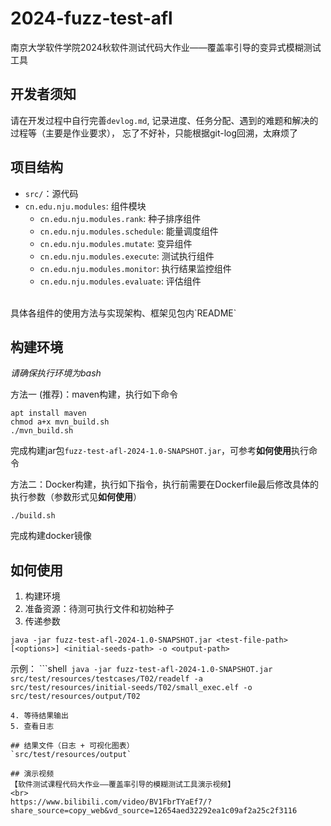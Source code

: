 # 2024-fuzz-test-afl
南京大学软件学院2024秋软件测试代码大作业——覆盖率引导的变异式模糊测试工具

## 开发者须知
请在开发过程中自行完善`devlog.md`, 记录进度、任务分配、遇到的难题和解决的过程等（主要是作业要求），
忘了不好补，只能根据git-log回溯，太麻烦了

## 项目结构
- `src/`：源代码
- `cn.edu.nju.modules`: 组件模块
  - `cn.edu.nju.modules.rank`: 种子排序组件
  - `cn.edu.nju.modules.schedule`: 能量调度组件
  - `cn.edu.nju.modules.mutate`: 变异组件
  - `cn.edu.nju.modules.execute`: 测试执行组件
  - `cn.edu.nju.modules.monitor`: 执行结果监控组件
  - `cn.edu.nju.modules.evaluate`: 评估组件
<br>
具体各组件的使用方法与实现架构、框架见包内`README`

## 构建环境
*请确保执行环境为bash*

方法一 (推荐)：maven构建，执行如下命令
```shell
apt install maven
chmod a+x mvn_build.sh
./mvn_build.sh
```
完成构建jar包`fuzz-test-afl-2024-1.0-SNAPSHOT.jar`，可参考**如何使用**执行命令

方法二：Docker构建，执行如下指令，执行前需要在Dockerfile最后修改具体的执行参数（参数形式见**如何使用**）
```shell
./build.sh
```  
完成构建docker镜像

## 如何使用
1. 构建环境
2. 准备资源：待测可执行文件和初始种子
3. 传递参数
```shell
java -jar fuzz-test-afl-2024-1.0-SNAPSHOT.jar <test-file-path> [<options>] <initial-seeds-path> -o <output-path>
```
示例：
```shell`
java -jar fuzz-test-afl-2024-1.0-SNAPSHOT.jar src/test/resources/testcases/T02/readelf -a src/test/resources/initial-seeds/T02/small_exec.elf -o src/test/resources/output/T02`
```
4. 等待结果输出
5. 查看日志

## 结果文件（日志 + 可视化图表）
`src/test/resources/output`

## 演示视频
【软件测试课程代码大作业——覆盖率引导的模糊测试工具演示视频】 
<br>
https://www.bilibili.com/video/BV1FbrTYaEf7/?share_source=copy_web&vd_source=12654aed32292ea1c09af2a25c2f3116
